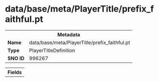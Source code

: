 <h1>data/base/meta/PlayerTitle/prefix_faithful.pt</h1><table><tr><th colspan="100%">Metadata</th></tr><tr><td><b>Name</b></td><td>data/base/meta/PlayerTitle/prefix_faithful.pt</td></tr><tr><td><b>Type</b></td><td>PlayerTitleDefinition</td></tr><tr><td><b>SNO ID</b></td><td>996267</td></tr></table>

<table><tr><th colspan="100%">Fields</th></tr></table>

